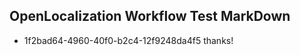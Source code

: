 ## OpenLocalization Workflow Test MarkDown
* 1f2bad64-4960-40f0-b2c4-12f9248da4f5 thanks!

<!--HONumber=Sep16_HO1-->


